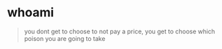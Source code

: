 # whoami

> you dont get to choose to not pay a price, you get to choose which poison you are going to take
